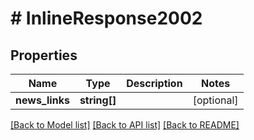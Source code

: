 # # InlineResponse2002

## Properties

Name | Type | Description | Notes
------------ | ------------- | ------------- | -------------
**news_links** | **string[]** |  | [optional]

[[Back to Model list]](../../README.md#models) [[Back to API list]](../../README.md#endpoints) [[Back to README]](../../README.md)
